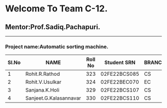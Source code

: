 # Welcome To Team C-12.
## Mentor:Prof.Sadiq.Pachapuri.

***

### Project name:Automatic sorting machine.
|**SI.No** | **NAME**           | **Roll No** | **Student SRN** | **BRANCH** |
|-------|-------------------------------|---------|-------------|--------|
| 1     |Rohit.R.Rathod                   | 323  |02FE22BCS085| CS    |
| 2     |Rohit.V.Usulkar                  | 324  | 02FE22BEC070 | EC  |
| 3     | Sanjana.K.Holi                | 329  |02FE22BCS107| CS   |
| 4     | Sanjeet.G.Kalasannavar | 330  | 02FE22BCS110 | CS|

